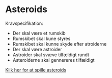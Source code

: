 # Asteroids

Kravspecifikation:

* Der skal være et rumskib
* Rumskibet skal kune styres
* Rumskibet skal kunne skyde efter atroiderne
* Der skal være astroider
* Astroider skal svæve tilfældigt rundt
* Asteroiderne skal gennereres tilfældigt

[Klik her for at spille asteroids](Asteroid/_index.html)
